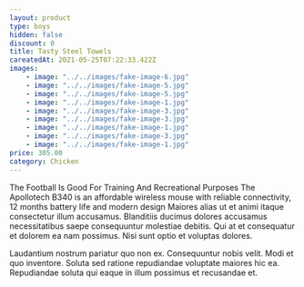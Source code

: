 ```yaml
---
layout: product
type: boys
hidden: false
discount: 0
title: Tasty Steel Towels
careatedAt: 2021-05-25T07:22:33.422Z
images:
    - image: "../../images/fake-image-6.jpg"
    - image: "../../images/fake-image-5.jpg"
    - image: "../../images/fake-image-5.jpg"
    - image: "../../images/fake-image-1.jpg"
    - image: "../../images/fake-image-3.jpg"
    - image: "../../images/fake-image-3.jpg"
    - image: "../../images/fake-image-1.jpg"
    - image: "../../images/fake-image-3.jpg"
    - image: "../../images/fake-image-1.jpg"
price: 305.00
category: Chicken
---
```

The Football Is Good For Training And Recreational Purposes
The Apollotech B340 is an affordable wireless mouse with reliable connectivity, 12 months battery life and modern design
Maiores alias ut et animi itaque consectetur illum accusamus. Blanditiis ducimus dolores accusamus necessitatibus saepe consequuntur molestiae debitis. Qui at et consequatur et dolorem ea nam possimus. Nisi sunt optio et voluptas dolores.
 Laudantium nostrum pariatur quo non ex. Consequuntur nobis velit. Modi et quo inventore. Soluta sed ratione repudiandae voluptate maiores hic ea. Repudiandae soluta qui eaque in illum possimus et recusandae et.
